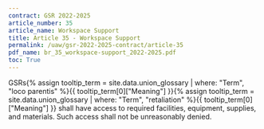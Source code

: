 ```yaml
---
contract: GSR 2022-2025
article_number: 35
article_name: Workspace Support 
title: Article 35 - Workspace Support 
permalink: /uaw/gsr-2022-2025-contract/article-35
pdf_name: br_35_workspace-support_2022-2025.pdf
toc: True
---
```



GSRs<span class="tooltip"><span class="tooltip-text">{% assign tooltip_term = site.data.union_glossary | where: "Term", "loco parentis" %}{{ tooltip_term[0]["Meaning"] }}</span></span><span class="tooltip"><span class="tooltip-text">{% assign tooltip_term = site.data.union_glossary | where: "Term", "retaliation" %}{{ tooltip_term[0]["Meaning"] }}</span></span> shall have access to required facilities, equipment, supplies, and materials. Such access shall not be unreasonably denied.

